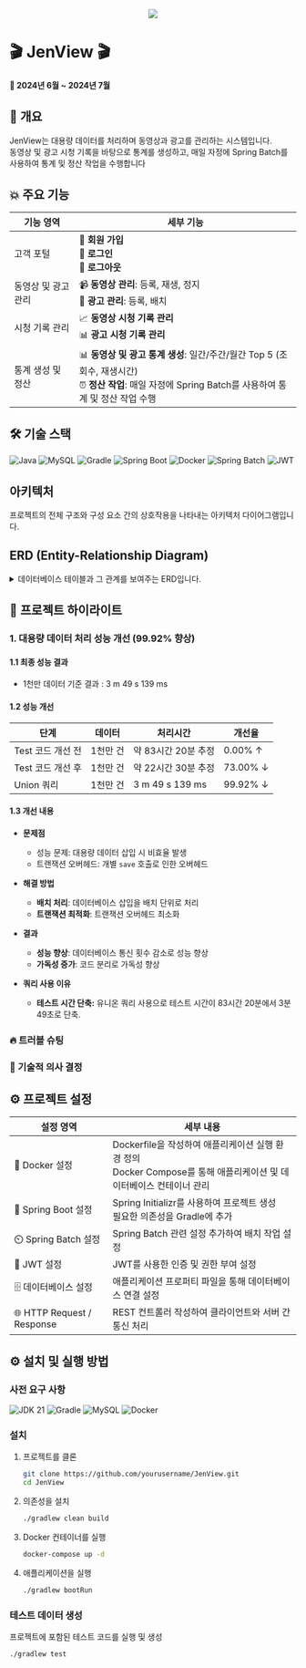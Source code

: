 <p align="center">
<img src="https://postfiles.pstatic.net/MjAyNDA3MThfMTQy/MDAxNzIxMjk2MzY4NjMw.PdpD0S4A2VNOGz8el2oXHkYHfqGPCl6cBk96pIce4S4g.CWLBze_8RI8SZiXxZlNDdb9o1Gx3kn_8kgzlNAy5LuQg.PNG/Jen_View.png?type=w773">
</p>

# 🎬 JenView 🎬
#### 📅 2024년 6월 ~ 2024년 7월



## 📢 개요
JenView는 대용량 데이터를 처리하며 동영상과 광고를 관리하는 시스템입니다. </br>
동영상 및 광고 시청 기록을 바탕으로 통계를 생성하고, 매일 자정에 Spring Batch를 사용하여 통계 및 정산 작업을 수행합니다 </br>


## 💥 주요 기능
  
| 기능 영역 | 세부 기능 |
| --- | --- |
| 고객 포털 | 👤 **회원 가입** <br> 🔐 **로그인** <br> 🚪 **로그아웃** |
| 동영상 및 광고 관리 | 📹 **동영상 관리**: 등록, 재생, 정지 <br> 📢 **광고 관리**: 등록, 배치 |
| 시청 기록 관리 | 📈 **동영상 시청 기록 관리** <br> 📊 **광고 시청 기록 관리** |
| 통계 생성 및 정산 | 📊 **동영상 및 광고 통계 생성**: 일간/주간/월간 Top 5 (조회수, 재생시간) <br> ⏰ **정산 작업**: 매일 자정에 Spring Batch를 사용하여 통계 및 정산 작업 수행 |




## 🛠️ 기술 스택
![Java](https://img.shields.io/badge/Language-Java%2021-007396?style=flat-square&logo=java&logoColor=white)
![MySQL](https://img.shields.io/badge/DB-MySQL-4479A1?style=flat-square&logo=mysql&logoColor=white)
![Gradle](https://img.shields.io/badge/Build%20Tool-Gradle-02303A?style=flat-square&logo=gradle&logoColor=white)
![Spring Boot](https://img.shields.io/badge/Framework-Spring%20Boot%203.3.0-6DB33F?style=flat-square&logo=spring-boot&logoColor=white)
![Docker](https://img.shields.io/badge/Containerization-Docker%20/%20Docker%20Compose-2496ED?style=flat-square&logo=docker&logoColor=white)
![Spring Batch](https://img.shields.io/badge/Batch%20Processing-Spring%20Batch%205.0-6DB33F?style=flat-square&logo=spring&logoColor=white)
![JWT](https://img.shields.io/badge/Authentication-JWT%20(JSON%20Web%20Token)-000000?style=flat-square&logo=json-web-tokens&logoColor=white)

## 아키텍처
프로젝트의 전체 구조와 구성 요소 간의 상호작용을 나타내는 아키텍처 다이어그램입니다.
<p align="left">

</p>

## ERD (Entity-Relationship Diagram)
<details>
<summary>데이터베이스 테이블과 그 관계를 보여주는 ERD입니다.</summary>
<p align="left">
<img src="https://postfiles.pstatic.net/MjAyNDA3MjBfMTEz/MDAxNzIxNDE3MTI1ODk2.cFyETvF3vw2N2n2poNLmPrnGTZkZtaUn501t20LnY7Ag.78qjFwY7zXyNz9KpnFPk9U6kSQAk5lC1eIExU14MALwg.PNG/image.png?type=w773">
</p>
</details>


## 📄 프로젝트 하이라이트

### 1. 대용량 데이터 처리 성능 개선 (99.92% 향상)

#### 1.1 최종 성능 결과  
- 1천만 데이터 기준 결과 : 3 m 49 s 139 ms

#### 1.2 성능 개선
  
| 단계 | 데이터  | 처리시간 | 개선율 |
| --- | --- | --- | --- |
| Test 코드 개선 전 | 1천만 건 | 약 83시간 20분 추정 | 0.00% ↑ |
| Test 코드 개선 후 | 1천만 건 | 약 22시간 30분 추정 | 73.00% ↓ |
| Union 쿼리  | 1천만 건 | 3 m 49 s 139 ms | 99.92% ↓ |

#### 1.3 개선 내용 

- **문제점**
    - 성능 문제: 대용량 데이터 삽입 시 비효율 발생
    - 트랜잭션 오버헤드: 개별 `save` 호출로 인한 오버헤드

- **해결 방법**
    - **배치 처리**: 데이터베이스 삽입을 배치 단위로 처리
    - **트랜잭션 최적화**: 트랜잭션 오버헤드 최소화

- **결과**
    - **성능 향상**: 데이터베이스 통신 횟수 감소로 성능 향상
    - **가독성 증가**: 코드 분리로 가독성 향상

- **쿼리 사용 이유**
    - **테스트 시간 단축:** 유니온 쿼리 사용으로 테스트 시간이 83시간 20분에서 3분 49초로 단축.


### 🔥 트러블 슈팅 

### 💭 기술적 의사 결정 

## ⚙️ 프로젝트 설정
| 설정 영역 | 세부 내용 |
| --- | --- |
| 🐳 Docker 설정 | Dockerfile을 작성하여 애플리케이션 실행 환경 정의 <br> Docker Compose를 통해 애플리케이션 및 데이터베이스 컨테이너 관리 |
| 🌱 Spring Boot 설정 | Spring Initializr를 사용하여 프로젝트 생성 <br> 필요한 의존성을 Gradle에 추가 |
| ⏲️ Spring Batch 설정 | Spring Batch 관련 설정 추가하여 배치 작업 설정 |
| 🔐 JWT 설정 | JWT를 사용한 인증 및 권한 부여 설정 |
| 🗄️ 데이터베이스 설정 | 애플리케이션 프로퍼티 파일을 통해 데이터베이스 연결 설정 |
| 🌐 HTTP Request / Response | REST 컨트롤러 작성하여 클라이언트와 서버 간 통신 처리 |

## ⚙️ 설치 및 실행 방법
### 사전 요구 사항

![JDK 21](https://img.shields.io/badge/JDK-21-blue)
![Gradle](https://img.shields.io/badge/Build%20Tool-Gradle-02303A?style=flat-square&logo=gradle&logoColor=white)
![MySQL](https://img.shields.io/badge/DB-MySQL-4479A1?style=flat-square&logo=mysql&logoColor=white)
![Docker](https://img.shields.io/badge/Containerization-Docker%20/%20Docker%20Compose-2496ED?style=flat-square&logo=docker&logoColor=white)

### 설치
1. 프로젝트를 클론
    ```bash
    git clone https://github.com/yourusername/JenView.git
    cd JenView
    ```

2. 의존성을 설치
    ```bash
    ./gradlew clean build
    ```

3. Docker 컨테이너를 실행
    ```bash
    docker-compose up -d
    ```

4. 애플리케이션을 실행
    ```bash
    ./gradlew bootRun
    ```
    
### 테스트 데이터 생성
프로젝트에 포함된 테스트 코드를 실행 및 생성 
```bash
./gradlew test
```



